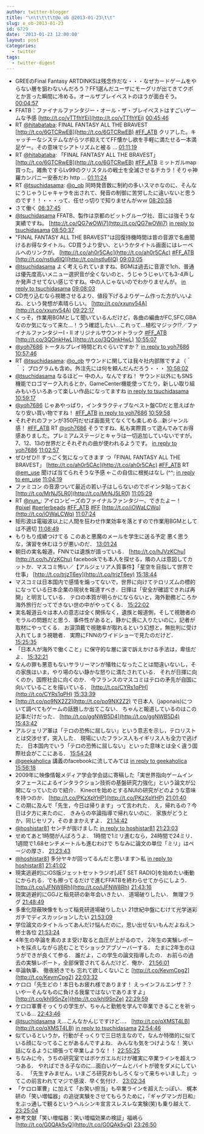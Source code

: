 ```yaml
---
author: twitter-blogger
title: "\n\t\t\t\t@o_ob @2013-01-23\t\t"
slug: o_ob-2013-01-23
id: 6729
date: '2013-01-23 12:00:00'
layout: post
categories:
  - twitter
tags:
  - twitter-digest
---
```


*   GREEのFinal Fantasy ARTDINKSは残念作だな・・・なぜカードゲームをやらない層を狙わないんだろう？FF1選んだユーザにモーグリが出てきてクポとか言った瞬間に冷める。オールザブレイベストのほうが面白そう。 [00:04:57](http://twitter.com/o_ob/statuses/293736010876088321)
*   FFATB：ファイナルファンタジー・オール・ザ・ブレイベストはすごいゲームな予感 [http://t.co/vTTfhYEi](http://t.co/vTTfhYEi) [00:45:46](http://twitter.com/o_ob/statuses/293746284232339458)
*   RT [@hitabataba](http://twitter.com/hitabataba): FINAL FANTASY ALL THE BRAVEST [http://t.co/6GTCRwEB](http://t.co/6GTCRwEB) [#FF_ATB](http://search.twitter.com/search?q=%23FF_ATB) クリアした。キャッチーなシステムながらツボ抑えててFF懐かし欲を手軽に満たせる一本満足ゲー。その意味でシアトリズムと被る ... [01:11:19](http://twitter.com/o_ob/statuses/293752716453359617)
*   RT [@hitabataba](http://twitter.com/hitabataba): 「FINAL FANTASY ALL THE BRAVEST」 [http://t.co/6GTCRwEB](http://t.co/6GTCRwEB) [#FF_ATB](http://search.twitter.com/search?q=%23FF_ATB) ミットガルmap買った。雑魚ですらLv99のクリスタルの戦士を全滅させるチカラ！そりゃ神羅カンパニー安泰だわ http ... [01:11:24](http://twitter.com/o_ob/statuses/293752734065238016)
*   RT [@tsuchidasama](http://twitter.com/tsuchidasama): [@o_ob](http://twitter.com/o_ob) 同時発音数に制約の多いスマホなのに、そんなにうじゃうじゃキャラを出されて、発音の制御に苦労したに違いないと思うのです！！・・・って、任せっ切りで知りませんがｗｗ [08:20:58](http://twitter.com/o_ob/statuses/293860838354325504)
*   さて働く [08:37:45](http://twitter.com/o_ob/statuses/293865061913604096)
*   [@tsuchidasama](http://twitter.com/tsuchidasama) FFATB、製作は京都のビットグルーヴ社、音には強そうな実績ですね。 [http://t.co/QG7wOWi7](http://t.co/QG7wOWi7) [in reply to tsuchidasama](http://twitter.com/tsuchidasama/statuses/293763036580282369) [08:50:37](http://twitter.com/o_ob/statuses/293868302407704576)
*   "FINAL FANTASY ALL THE BRAVEST"は回復待機時間は昔の音源で名曲聞けるお得なタイトル。CD買うより安い、というかタイトル画面にはレーベルへのリンクが。 [http://t.co/ah0r5CAc](http://t.co/ah0r5CAc) [#FF_ATB](http://search.twitter.com/search?q=%23FF_ATB) [http://t.co/nstlu6IQ](http://t.co/nstlu6IQ) [09:03:05](http://twitter.com/o_ob/statuses/293871437327003648)
*   [@tsuchidasama](http://twitter.com/tsuchidasama) よく考えられていますね、BGMは過去に音源で1ch、普通は優先度高いメニュー選択音が全くないのと、うじゃうじゃいても3-4声しか発声させてない感じですね。中の人じゃないのでわかりませんが。 [in reply to tsuchidasama](http://twitter.com/tsuchidasama/statuses/293763036580282369) [09:08:03](http://twitter.com/o_ob/statuses/293872690622767105)
*   CD売り込むなら視聴させるより、値段下げるよりゲーム作った方がいいよね、という発想が素晴らしい。 [http://t.co/xxunv54A](http://t.co/xxunv54A) [09:22:17](http://twitter.com/o_ob/statuses/293876270461243392)
*   くっそ，作業用BGMとして聞いているんだけど，各曲の編曲がFC,SFC,GBAなのか気になって来た…！うう確認したい…これって…植松マジック!?／ファイナルファンタジーI・II オリジナルサウンドトラック [#FF_ATB](http://search.twitter.com/search?q=%23FF_ATB) [http://t.co/3QOnkHwL](http://t.co/3QOnkHwL) [10:55:07](http://twitter.com/o_ob/statuses/293899631908249601)
*   [@yoh7686](http://twitter.com/yoh7686) トータルプレイ時間どれぐらいですか？ [in reply to yoh7686](http://twitter.com/yoh7686/statuses/293312144575954944) [10:57:46](http://twitter.com/o_ob/statuses/293900298320244738)
*   RT [@tsuchidasama](http://twitter.com/tsuchidasama): [@o_ob](http://twitter.com/o_ob) サウンドに関しては我々社内部隊ですよ（＾＾； プログラムも含め。外注先には何を頼んだんだろう・・・ [10:58:02](http://twitter.com/o_ob/statuses/293900364699291650)
*   [@tsuchidasama](http://twitter.com/tsuchidasama) なるほどー 中の人，なんですね！ サウンド以外にもSNS機能でロゴマーク入れるとか，GameCenter機能使ってたり，新しい取り組みもいろいろあって楽しい作品になってますね [in reply to tsuchidasama](http://twitter.com/tsuchidasama/statuses/293888139926310913) [10:59:17](http://twitter.com/o_ob/statuses/293900682099048448)
*   [@yoh7686](http://twitter.com/yoh7686) じゃあやっぱり，インタラクティブなベスト盤CDだと思えばかなり安い買い物ですね！ [#FF_ATB](http://search.twitter.com/search?q=%23FF_ATB) [in reply to yoh7686](http://twitter.com/yoh7686/statuses/293900647219220480) [10:59:58](http://twitter.com/o_ob/statuses/293900853163724800)
*   それぞれのファンが350円だせば画面見てなくても楽しめる…新ジャンル感！ [#FF_ATB](http://search.twitter.com/search?q=%23FF_ATB) RT [@yoh7686](http://twitter.com/yoh7686) そうですね、私も実際買って遊んでみてお得感ありました。プレミアムステージとキャラは一切追加していないですが。7、12、13の世界だとそれぞれの曲が使われるようです。 [in reply to yoh7686](http://twitter.com/yoh7686/statuses/293901180193624064) [11:02:57](http://twitter.com/o_ob/statuses/293901602455171074)
*   ぜひぜひ!! すっごく気になってきます つ「FINAL FANTASY ALL THE BRAVEST」 [http://t.co/ah0r5CAc](http://t.co/ah0r5CAc) [#FF_ATB](http://search.twitter.com/search?q=%23FF_ATB) RT [@em_use](http://twitter.com/em_use) 聞けば当てられそうな予感 ←この自信に根拠はなし (^^; [in reply to em_use](http://twitter.com/em_use/statuses/293901539838398466) [11:04:19](http://twitter.com/o_ob/statuses/293901949965844480)
*   ファミコン の音源ついて最近の若い子はしらないのでポインタ貼っておく [http://t.co/MrNJ5LR0](http://t.co/MrNJ5LR0) [11:05:29](http://twitter.com/o_ob/statuses/293902243026059264)
*   RT [@nun_](http://twitter.com/nun_): アイロンビーズのファイナルファンタジー、できたよー！ [#pixel](http://search.twitter.com/search?q=%23pixel) [#perlerbeads](http://search.twitter.com/search?q=%23perlerbeads) [#FF_ATB](http://search.twitter.com/search?q=%23FF_ATB) [#FF](http://search.twitter.com/search?q=%23FF) [http://t.co/iOWaLCWq](http://t.co/iOWaLCWq) [11:07:24](http://twitter.com/o_ob/statuses/293902724305653761)
*   矩形波は電磁波以上に人間を狂わせ作業効率を落とすので作業用BGMとしては不適切 [11:08:49](http://twitter.com/o_ob/statuses/293903080771174400)
*   もりもり成績つけてる このあと悪魔のメールを学生に送る予定 悪く思うな，演習を休むほうが悪いのだ． [13:01:24](http://twitter.com/o_ob/statuses/293931412971728897)
*   朝日の実名報道，FNNでは遺族が語っている． [http://t.co/hJVzKChu](http://t.co/hJVzKChu) facebookでも本人を探せる，隣の人は意図してカットか．マスコミ怖い／【アルジェリア人質事件】「星空を目指して世界で仕事」 [http://t.co/trjzT6ey](http://t.co/trjzT6ey) [15:18:44](http://twitter.com/o_ob/statuses/293965973097177088)
*   マスコミは日本国内で感情を煽ってないで，世界に向けてテロリズムの標的になっている日本企業の現状を報道すべき．日揮は「安全が確認できれば再開」と明言している． テロの本質が明らかにならないと，海外勤務どころか海外旅行だってできない世の中がやってくる． [15:22:02](http://twitter.com/o_ob/statuses/293966804731170816)
*   実名報道云々は本人の意志は全く関係なく，遺族と報道側，そして視聴者のモラルの問題だと思う．事件性があると，静かに喪に入りたいのに，記者が取材にやってくる． お涙頂戴で視聴率が取れるという幻想と，無批判に受け入れてしまう視聴者． 実際にFNNのワイドショーで見たのだけど． [15:25:35](http://twitter.com/o_ob/statuses/293967698176667648)
*   「日本人が海外で働くこと」に保守的な層に涙で訴えかける手法は，卑怯だよ． [15:32:21](http://twitter.com/o_ob/statuses/293969401860997120)
*   なんの罪も悪意もないサラリーマンが犠牲になったことは間違いないし，その家族はいま，やり場のない静かな怒りに満たされている． それが日揮に向くのか，国際社会に向くのか． 今フランスのマスコミはテロの矛先が自国に向いていることを描いている． [http://t.co/CYRs1qPH](http://t.co/CYRs1qPH) [15:33:39](http://twitter.com/o_ob/statuses/293969727703883776)
*   [http://t.co/po9NX2Z2](http://t.co/po9NX2Z2) で日本人（japonais)について調べてもゲームの話題しか出てこない． ちゃんと報道しているのはこの記事だけだった． [http://t.co/ggNWB5D4](http://t.co/ggNWB5D4) [15:43:42](http://twitter.com/o_ob/statuses/293972257573842944)
*   アルジェリア軍は「テロの恐怖に屈しない」という意志を示し，テロリストとは交渉せず，突入した． 現場にいたフランス人もイギリス人も全力で逃げた． 日本国内でいう「テロの恐怖に屈しない」といった意味とは全く違う国際社会がここにある． [15:54:24](http://twitter.com/o_ob/statuses/293974949729804288)
*   [@geekaholica](http://twitter.com/geekaholica) 講義のfacebookに流してみては [in reply to geekaholica](http://twitter.com/geekaholica/statuses/293974982420209664) [15:56:18](http://twitter.com/o_ob/statuses/293975427691712513)
*   ‎2009年に映像情報メディア学会学会誌に寄稿した「実世界指向ゲームインタフェースによるインタラクション技術の基盤研究力強化」という論文が公開になっていたので紹介． Kinectを始めとするNUIの研究がどのような意味を持つのか． [http://t.co/PKzXpYHP](http://t.co/PKzXpYHP) [21:01:40](http://twitter.com/o_ob/statuses/294052275154989056)
*   この期に及んで「先生，今日は帰ります」って言われた． え，帰れるの？今日は夕方に来たのに． きみらの卒論指導で帰れないのに． 家族がどうとか，同じセリフ，そのままかえすよ． [21:14:42](http://twitter.com/o_ob/statuses/294055557080424448)
*   [@hoshistar81](http://twitter.com/hoshistar81) センチが抜けました [in reply to hoshistar81](http://twitter.com/hoshistar81/statuses/294057361574883330) [21:23:03](http://twitter.com/o_ob/statuses/294057659454337024)
*   せめてあと1時間がんばろうよ． 1時間で1ミリ進むなら，24時間で24ミリ． 1週間で1.68センチメートルも進むわけで ちなみに論文の単位「ミリ」はページの厚さ． [21:23:43](http://twitter.com/o_ob/statuses/294057827113267201)
*   [@hoshistar81](http://twitter.com/hoshistar81) 多分ヤキが回ってるんだと思います＞私 [in reply to hoshistar81](http://twitter.com/hoshistar81/statuses/294059057537507329) [21:41:02](http://twitter.com/o_ob/statuses/294062183090905090)
*   現実逃避的にiOS版ジェットセットラジオ[JET SET RADIO]を始めたい衝動にかられる．でも擦ってるだけで進むFFATBを終わらせてからにしよう． [http://t.co/iJFNW8Rh](http://t.co/iJFNW8Rh) [21:43:16](http://twitter.com/o_ob/statuses/294062744158744576)
*   現実逃避的にGGJと稲見研の新年会いきたい． 道場破りしたい． 無理フラグ [21:48:49](http://twitter.com/o_ob/statuses/294064140270575616)
*   多重化隠蔽映像をもって稲見研道場破りしたい 21世紀中盤にむけて光学迷彩ガチでディスカッションしたい [21:53:09](http://twitter.com/o_ob/statuses/294065232307945474)
*   学位論文のタイトルってあんだけ悩んだのに，思い出せないもんだよねえ＞修士各位 [21:53:24](http://twitter.com/o_ob/statuses/294065295230910464)
*   4年生の卒論を素のまま受け取ると血圧が上がるので， 2年生の実験レポートを採点しながら読むことでショックアブソーバーする． たまに2年生のほうができが良くて参る． 誰だよ，この学生の論文指導したの． お前らの過去の実験レポート，全部保管されてるんだけど．俺か． [21:56:01](http://twitter.com/o_ob/statuses/294065952046333952)
*   卒論執筆、 徹夜続きでも 忘れて欲しくないこと [http://t.co/KevmCpg2](http://t.co/KevmCpg2) [22:03:32](http://twitter.com/o_ob/statuses/294067843933294593)
*   ケロロ「先生どの！本日もお疲れ様であります！ えっインフルエンザ？？ いやーそんなものに負ける我輩ではないでありますよ」 [http://t.co/khI9SnZe](http://t.co/khI9SnZe) [22:29:59](http://twitter.com/o_ob/statuses/294074499471663104)
*   ケロロ軍曹そっくりの学生が、ちゃんと勤勉を学んで卒業できることを祈っている… [22:43:46](http://twitter.com/o_ob/statuses/294077972036612097)
*   [@tsuchidasama](http://twitter.com/tsuchidasama) え…こんなかんじですけど…． [http://t.co/qXMST4LB](http://t.co/qXMST4LB) [in reply to tsuchidasama](http://twitter.com/tsuchidasama/statuses/294078486254084097) [22:54:46](http://twitter.com/o_ob/statuses/294080735457972225)
*   似ているというか，行動がそっくりで三日坊主なので，なんか特徴的に似ている顔になってることがあるんですよね． みんなも気をつけような！ 笑い話になるように頑張って卒業しような！！ [22:55:25](http://twitter.com/o_ob/statuses/294080903104307200)
*   ちなみに今，うちの研究室ではボケガエルだけが確実に卒業ラインを超えつつある． やればできる子なのに…面白いゲームとバイトが彼をダメにしている． 「先生すみません，いまごろ研究おもしろくなって来ちゃいました」ってこの前言われてマジで感涙．早く気付け． [23:02:34](http://twitter.com/o_ob/statuses/294082702666244096)
*   「ケロロ軍曹」に加えて「お笑い担当」も卒業ラインを超えたっぽい． 梶本研の「笑い増幅器」の追従実験をさせてもらうために，『ギャグマンガ日和』をぶっ通しで観るというヘルシンキ宣言スレスレな実験(笑)も乗り越えて． [23:25:04](http://twitter.com/o_ob/statuses/294088365534494720)
*   参考文献「笑い増幅器：笑い増幅効果の検証」福嶋ら [http://t.co/G0QAk5vQ](http://t.co/G0QAk5vQ) [23:26:50](http://twitter.com/o_ob/statuses/294088807320526849)